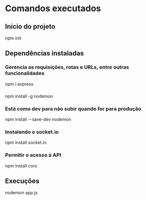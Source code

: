 # Comandos executados

## Inicio do projeto
npm init

## Dependências instaladas

### Gerencia as requisições, rotas e URLs, entre outras funcionalidades
npm i express

### 
npm install -g nodemon

### Está como dev para não subir quando for para produção
npm install --save-dev nodemon

### Instalando o socket.io
npm install socket.io

### Permitir o acesso à API
npm install cors

## Execuções

nodemon app.js